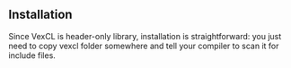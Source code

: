Installation
------------

Since VexCL is header-only library, installation is straightforward: you just
need to copy vexcl folder somewhere and tell your compiler to scan it for
include files.
